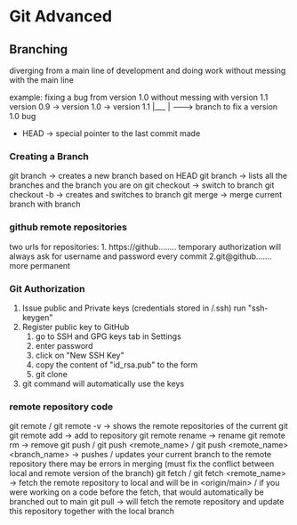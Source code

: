 # Git Advanced

## Branching
diverging from a main line of development and doing work without messing with the main line

example: fixing a bug from version 1.0 without messing with version 1.1
version 0.9 -> version 1.0 -> version 1.1
                        |___
                            |
                            ---> branch to fix a version 1.0 bug

* HEAD -> special pointer to the last commit made

### Creating a Branch
git branch <name> -> creates a new branch <name> based on HEAD 
git branch -> lists all the branches and the branch you are on
git checkout <name> -> switch to branch <name>
git checkout -b <name> -> creates and switches to branch <name>
git merge <name> -> merge current branch with branch <name>


### github remote repositories
two urls for repositories:
    1. https://github........
        temporary authorization
        will always ask for username and password every commit
    2.git@github.......
        more permanent

### Git Authorization
1. Issue public and Private keys (credentials stored in /.ssh)
    run "ssh-keygen"
2. Register public key to GitHub
    1. go to SSH and GPG keys tab in Settings
    2. enter password
    3. click on "New SSH Key"
    4. copy the content of "id_rsa.pub" to the form
    5. git clone
3. git command will automatically use the keys

### remote repository code
git remote / git remote -v -> shows the remote repositories of the current git
git remote add <shortname> <url> -> add <shortname> to <url> repository
git remote rename <oldname> <newname> -> rename
git remote rm <name> -> remove
git push / git push <remote_name> / git push <remote_name> <branch_name> -> pushes / updates your current branch to the remote repository
    there may be errors in merging (must fix the conflict between local and remote version of the branch)
git fetch / git fetch <remote_name> -> fetch the remote repository to local and will be in <origin/main> / if you were working on a code before the fetch, that would automatically be branched out to main
git pull -> will fetch the remote repository and update this repository together with the local branch